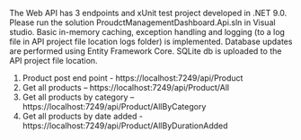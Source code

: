 The Web API has 3 endpoints and xUnit test project developed in .NET 9.0. Please run the solution ProudctManagementDashboard.Api.sln in Visual studio. Basic in-memory caching, exception handling and logging (to a log file in API project file location logs folder) is implemented. Database updates are performed using Entity Framework Core. SQLite db is uploaded to the API project file location.

1.	Product post end point - https://localhost:7249/api/Product
2.	Get all products – https://localhost:7249/api/Product/All
3.	Get all products by category –  https://localhost:7249/api/Product/AllByCategory
4.	Get all products by date added  -  https://localhost:7249/api/Product/AllByDurationAdded
